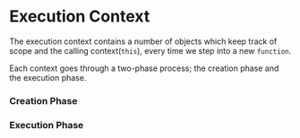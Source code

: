 # Execution Context

The execution context contains a number of objects which keep track of scope and the calling context(`this`), every time we step into a new `function`.

Each context goes through a two-phase process; the creation phase and the execution phase.

### Creation Phase

### Execution Phase
